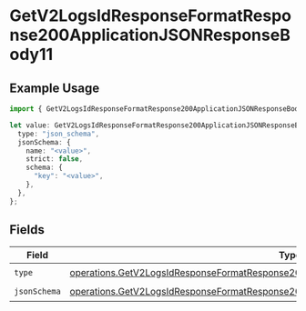 # GetV2LogsIdResponseFormatResponse200ApplicationJSONResponseBody11

## Example Usage

```typescript
import { GetV2LogsIdResponseFormatResponse200ApplicationJSONResponseBody11 } from "orq-poc-typescript-multi-env-version/models/operations";

let value: GetV2LogsIdResponseFormatResponse200ApplicationJSONResponseBody11 = {
  type: "json_schema",
  jsonSchema: {
    name: "<value>",
    strict: false,
    schema: {
      "key": "<value>",
    },
  },
};
```

## Fields

| Field                                                                                                                                                                                          | Type                                                                                                                                                                                           | Required                                                                                                                                                                                       | Description                                                                                                                                                                                    |
| ---------------------------------------------------------------------------------------------------------------------------------------------------------------------------------------------- | ---------------------------------------------------------------------------------------------------------------------------------------------------------------------------------------------- | ---------------------------------------------------------------------------------------------------------------------------------------------------------------------------------------------- | ---------------------------------------------------------------------------------------------------------------------------------------------------------------------------------------------- |
| `type`                                                                                                                                                                                         | [operations.GetV2LogsIdResponseFormatResponse200ApplicationJSONResponseBody1EvalsType](../../models/operations/getv2logsidresponseformatresponse200applicationjsonresponsebody1evalstype.md)   | :heavy_check_mark:                                                                                                                                                                             | N/A                                                                                                                                                                                            |
| `jsonSchema`                                                                                                                                                                                   | [operations.GetV2LogsIdResponseFormatResponse200ApplicationJSONResponseBody1JSONSchema](../../models/operations/getv2logsidresponseformatresponse200applicationjsonresponsebody1jsonschema.md) | :heavy_check_mark:                                                                                                                                                                             | N/A                                                                                                                                                                                            |